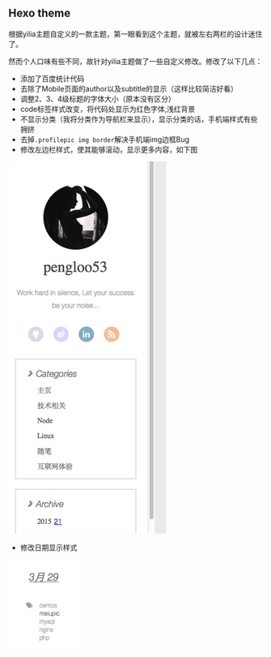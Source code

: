 ## Hexo theme
根据yilia主题自定义的一款主题，第一眼看到这个主题，就被左右两栏的设计迷住了。

然而个人口味有些不同，故针对yilia主题做了一些自定义修改。修改了以下几点：

- 添加了百度统计代码
- 去除了Mobile页面的author以及subtitle的显示（这样比较简洁好看）
- 调整2、3、4级标题的字体大小（原本没有区分）
- code标签样式改变，将代码处显示为红色字体,浅红背景
- 不显示分类（我将分类作为导航栏来显示），显示分类的话，手机端样式有些拥挤
- 去掉`.profilepic img border`解决手机端img边框Bug
- 修改左边栏样式，使其能够滚动，显示更多内容，如下图

![](./1.jpg)

- 修改日期显示样式

![](./2.jpg)